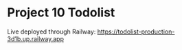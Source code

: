 # Project 10 Todolist

Live deployed through Railway: https://todolist-production-3d1b.up.railway.app
